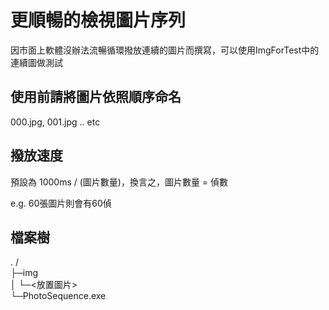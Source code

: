 # 更順暢的檢視圖片序列
因市面上軟體沒辦法流暢循環撥放連續的圖片而撰寫，可以使用ImgForTest中的連續圖做測試

## 使用前請將圖片依照順序命名
000.jpg, 001.jpg .. etc

## 撥放速度
預設為 1000ms / (圖片數量)，換言之，圖片數量 = 偵數  

e.g. 60張圖片則會有60偵  

## 檔案樹
. /  
├─img  
│ └─<放置圖片>  
└─PhotoSequence.exe  